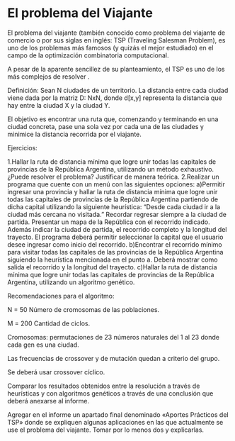 # El problema del Viajante

El problema del viajante (también conocido como problema del viajante de comercio o por sus siglas en inglés: TSP (Traveling Salesman Problem), es uno de los problemas más famosos (y quizás el mejor estudiado) en el campo de la optimización combinatoria computacional.

A pesar de la aparente sencillez de su planteamiento, el TSP es uno de los más complejos de resolver .

Definición: Sean N ciudades de un territorio. La distancia entre cada ciudad viene dada por la matriz D: NxN, donde d[x,y] representa la distancia que hay entre la ciudad X y la ciudad Y.

El objetivo es encontrar una ruta que, comenzando y terminando en una ciudad concreta, pase una sola vez por cada una de las ciudades y minimice la distancia recorrida por el viajante.


Ejercicios:

1.Hallar la ruta de distancia mínima que logre unir todas las capitales de provincias de la República Argentina, utilizando un método exhaustivo. ¿Puede resolver el problema? Justificar de manera teórica.
2.Realizar un programa que cuente con un menú con las siguientes opciones:
a)Permitir ingresar una provincia y hallar la ruta de distancia mínima que logre unir todas las capitales de provincias de la República Argentina partiendo de dicha capital utilizando la siguiente heurística: “Desde cada ciudad ir a la ciudad más cercana no visitada.”  Recordar regresar siempre a la ciudad de partida. Presentar un mapa de la República con el recorrido indicado. Además   indicar la ciudad de partida, el recorrido completo y la longitud del trayecto. El programa deberá permitir seleccionar la capital que el usuario desee ingresar como inicio del recorrido.
b)Encontrar el recorrido mínimo para visitar todas las capitales de las provincias de la República Argentina siguiendo la heurística mencionada en el punto a. Deberá mostrar como salida el recorrido y la longitud del trayecto.
c)Hallar la ruta de distancia mínima que logre unir todas las capitales de provincias de la República Argentina, utilizando un algoritmo genético.


Recomendaciones para el algoritmo:

N = 50 Número de cromosomas de las poblaciones.

M = 200 Cantidad de ciclos.

Cromosomas: permutaciones de 23 números naturales del 1 al 23 donde cada gen es una ciudad.

Las frecuencias de crossover y de mutación quedan a criterio del grupo.

Se deberá usar crossover cíclico.

Comparar los resultados obtenidos  entre la resolución a través de heurísticas y con algoritmos genéticos a través de una conclusión que deberá anexarse al informe.

Agregar en el informe un apartado final denominado «Aportes Prácticos del TSP» donde se expliquen algunas aplicaciones en las que actualmente se use el problema del viajante. Tomar por lo menos dos y explicarlas.

